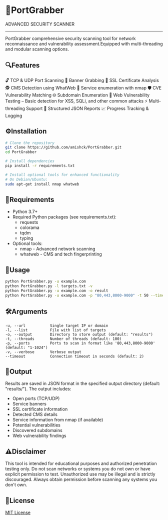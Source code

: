 # 🚀PortGrabber

ADVANCED SECURITY SCANNER
**************************
PortGrabber comprehensive security scanning tool for network reconnaissance and vulnerability assessment.Equipped with multi-threading and modular scanning options.

## 🔍Features

🔓 TCP & UDP Port Scanning
🎯 Banner Grabbing
🔐 SSL Certificate Analysis
🕵️ CMS Detection using WhatWeb
📡 Service enumeration with nmap
🛡️ CVE Vulnerability Matching
🌐 Subdomain Enumeration
🧪 Web Vulnerability Testing – Basic detection for XSS, SQLi, and other common attacks
⚡ Multi-threading Support
📄 Structured JSON Reports
📈 Progress Tracking & Logging

## ⚙️Installation

```bash
# Clone the repository
git clone https://github.com/amishck/PortGrabber.git
cd PortGrabber

# Install dependencies
pip install -r requirements.txt

# Install optional tools for enhanced functionality
# On Debian/Ubuntu:
sudo apt-get install nmap whatweb
```

## 🧾Requirements

- Python 3.7+
- Required Python packages (see requirements.txt):
  - requests
  - colorama
  - tqdm
  - typing
- Optional tools:
  - nmap - Advanced network scanning
  - whatweb - CMS and tech fingerprinting

## 🚦Usage

```bash
python PortGrabber.py -u example.com
python PortGrabber.py -l targets.txt -v
python PortGrabber.py -u example.com -o result
python PortGrabber.py -u example.com -p "80,443,8000-9000" -t 50 --timeout 3
```

## 🛠️Arguments

```
-u, --url           Single target IP or domain
-l, --list          File with list of targets
-o, --output        Directory to store output (default: "results")
-t, --threads       Number of threads (default: 100)
-p, --ports         Ports to scan in format like '80,443,8000-9000' (default: "1-1024")
-v, --verbose       Verbose output
--timeout           Connection timeout in seconds (default: 2)
```

## 📁Output

Results are saved in JSON format in the specified output directory (default: "results/"). The output includes:

- Open ports (TCP/UDP)
- Service banners
- SSL certificate information
- Detected CMS details
- Service information from nmap (if available)
- Potential vulnerabilities
- Discovered subdomains
- Web vulnerability findings

## ⚠️Disclaimer

This tool is intended for educational purposes and authorized penetration testing only. Do not scan networks or systems you do not own or have explicit permission to test. Unauthorized use may be illegal and is strictly discouraged. Always obtain permission before scanning any systems you don't own.

## 📜License

[MIT License](LICENSE)
